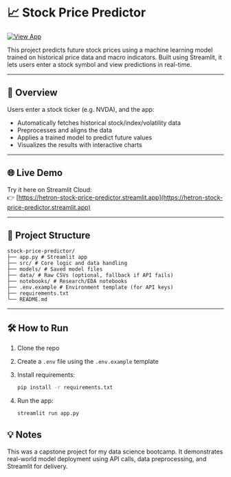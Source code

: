 # 📈 Stock Price Predictor
[![View App](https://img.shields.io/badge/Live%20App-Streamlit-blue?logo=streamlit)](https://hetron-stock-price-predictor.streamlit.app)

This project predicts future stock prices using a machine learning model trained on historical price data and macro indicators. Built using Streamlit, it lets users enter a stock symbol and view predictions in real-time.

---

## 🚀 Overview

Users enter a stock ticker (e.g. NVDA), and the app:
- Automatically fetches historical stock/index/volatility data
- Preprocesses and aligns the data
- Applies a trained model to predict future values
- Visualizes the results with interactive charts

---

## 🌐 Live Demo

Try it here on Streamlit Cloud:  
👉 [https://hetron-stock-price-predictor.streamlit.app](https://hetron-stock-price-predictor.streamlit.app)

---

## 📁 Project Structure
```
stock-price-predictor/ 
├── app.py # Streamlit app 
├── src/ # Core logic and data handling 
├── models/ # Saved model files 
├── data/ # Raw CSVs (optional, fallback if API fails) 
├── notebooks/ # Research/EDA notebooks 
├── .env.example # Environment template (for API keys) 
├── requirements.txt 
└── README.md
```
---

## 🛠️ How to Run

1. Clone the repo  
2. Create a `.env` file using the `.env.example` template  
3. Install requirements:

   ```bash
   pip install -r requirements.txt
   ```

4. Run the app:
    ```bash
    streamlit run app.py
    ```

## 💡 Notes

This was a capstone project for my data science bootcamp. It demonstrates real-world model deployment using API calls, data preprocessing, and Streamlit for delivery.